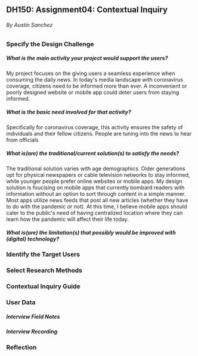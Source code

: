 ## DH150: Assignment04: Contextual Inquiry
###### By Austin Sanchez 

### Specify the Design Challenge
##### What is the main activity your project would support the users?
My project focuses on the giving users a seamless experience when consuming the daily news. In today's media landscape with coronavirus coverage, citizens need to be informed more than ever. A inconvenient or poorly designed website or mobile app could deter users from staying informed.

##### What is the basic need involved for that activity?
Specifically for coronavirus coverage, this activity ensures the safety of individuals and their fellow citizens. People are tuning into the news to hear from officials 
##### What is(are) the traditional/current solution(s) to satisfy the needs?
The traditional solution varies with age demographics. Older generations opt for physical newspapers or cable television networks to stay informed, while younger people prefer online websites or mobile apps. My design solution is foucising on mobile apps that currently bombard readers with information without an option to sort through content in a simple manner. Most apps utilize news feeds that post all new articles (whether they have to do with the pandemic or not). At this time, I believe mobile apps should cater to the public's need of having centralized location where they can learn how the pandemic will affect their life today.

##### What is(are) the limitation(s) that possibly would be improved with (digital) technology?

### Identify the Target Users
### Select Research Methods

### Contextual Inquiry Guide

### User Data
##### Interview Field Notes
##### Interview Recording


### Reflection
